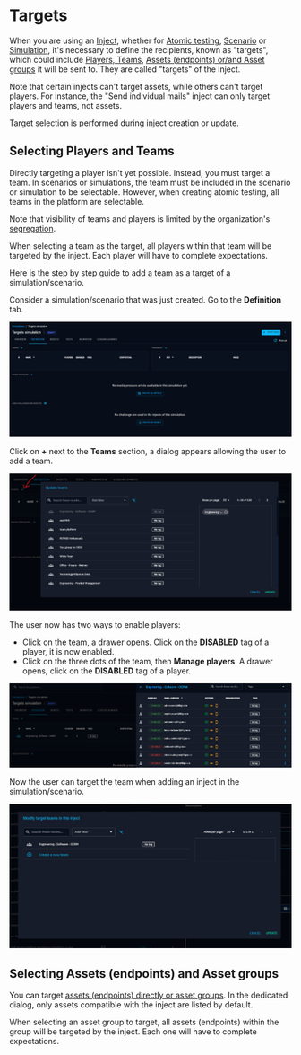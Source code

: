# Targets


When you are using an [Inject](injects.md), whether for [Atomic testing](atomic.md), [Scenario](scenario.md) or [Simulation](simulation.md), it's necessary to define the recipients, known as "targets", which could include [Players, Teams](teams_and_players_and_organizations.md), [Assets (endpoints) or/and Asset groups](assets.md) it will be sent to. They are called "targets" of the inject.

Note that certain injects can't target assets, while others can't target players. For instance, the "Send individual mails" inject can only target players and teams, not assets. 

Target selection is performed during inject creation or update.

<!-- screenshot of an inject contract -->


## Selecting Players and Teams

Directly targeting a player isn't yet possible. Instead, you must target a team. In scenarios or simulations, the team must be included in the scenario or simulation to be selectable. However, when creating atomic testing, all teams in the platform are selectable.

Note that visibility of teams and players is limited by the organization's [segregation](teams_and_players_and_organizations.md).

When selecting a team as the target, all players within that team will be targeted by the inject. Each player will have to complete expectations.

<!-- screenshot of an inject with selected teams -->

Here is the step by step guide to add a team as a target of a simulation/scenario.

Consider a simulation/scenario that was just created. Go to the **Definition** tab.

![Definition of a simulation](assets/simulation_definition.png)

Click on **+** next to the **Teams** section, a dialog appears allowing the user to add a team.

![Add a team to a simulation](assets/simulation_add_team.png)

The user now has two ways to enable players:
- Click on the team, a drawer opens. Click on the **DISABLED** tag of a player, it is now enabled.
- Click on the three dots of the team, then **Manage players**. A drawer opens, click on the **DISABLED** tag of a player.

![Enable a player in a simulation](assets/simulation_enable_players.png)

Now the user can target the team when adding an inject in the simulation/scenario.

![Target a team in an inject](assets/simulation_add_team_to_inject.png)

## Selecting Assets (endpoints) and Asset groups

You can target [assets (endpoints) directly or asset groups](assets.md). In the dedicated dialog, only assets compatible with the inject are listed by default.

When selecting an asset group to target, all assets (endpoints) within the group will be targeted by the inject. Each one will have to complete expectations.

<!-- screenshot with selected assets -->